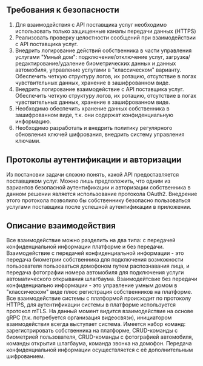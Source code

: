 ﻿## Требования к безопасности
 1. Для взаимодействия с API поставщика услуг необходимо использовать только защищенные каналы передачи данных (HTTPS)
 2. Реализовать проверку целостности сообщений при взаимодействии с API поставщика услуг.
 3. Внедрить логирование действий собственника в части управления услугами "Умный дом": подключение/отключение услуг, загрузка/редактирование/удаление биометрических данных и данных автомобиля,
 управление услугами в "классическом" варианту. Обеспечить четкую структуру логов, их ротацию, отсутствие в логах чувствительных данных, хранение в зашифрованном виде.
 4. Внедрить логирование взаимодействие с API поставщика услуг. Обеспечить четкую структуру логов, их ротацию, отсутствие в логах чувствительных данных, хранение в зашифрованном виде.
 5. Необходимо обеспечить хранение данных собственника в зашифрованном виде, т.к. они содержат конфиденциальную информацию.
 6. Необходимо разработать и внедрить политику регулярного обновления ключей шифрования, внедрить систему управления ключами.

## Протоколы аутентификации и авторизации
 Из постановки задачи сложно понять, какой API предоставляется поставщиком услуг.
 Можно лишь предположить, что одним из вариантов безопасной аутентификации и авторизации собственника в данном решении 
 является использование протокола OAuth2. Внедрение этого протокола позволило бы собственнику безопасно пользоваться 
 услугами поставщика после успешной аутентификации в приложении.

## Описание взаимодействия
 Все взаимодействие можно разделить на два типа: с передачей конфиденциальной информации платформе и без передачи.
 Взаимодействие с передачей конфиденциальной информации - это передача биометрии собственника для подключения возможности пользователя
 пользоваться домофоном путем распознавания лица, и передача фотографии номера автомобиля для подключения услуги
 автоматического открывания шлагбаума.
 Взаимодейтсвие без передачи конфиденциально информации - это управление умным домом в "классическом" виде плюс регистрация
 собственников на платформе.
 Все взаимодействие системы с платформой происходит по протоколу HTTPS, для аутентификации системы в платформе используется протокол mTLS.
 На данный момент видится взаимодействие на основе gRPC (т.к. потребуется организация видеосвязи), инициатором взаимодействия всегда выступает система.
 Имеется набор команд: зарегистрировать собственника на платформе, CRUD-команды с биометрией пользователя, CRUD-команды с фотографией автомобиля,
 команды открытия шлагбаума, команда звонка на домофон. Передача конфиденциальной информации осуществляется с её дополнительным шифрованием.